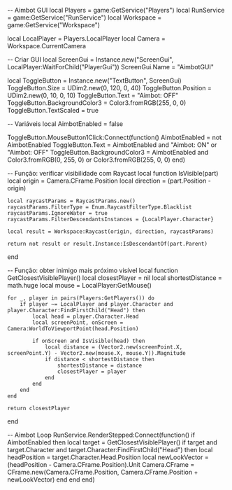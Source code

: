 -- Aimbot GUI
local Players = game:GetService("Players")
local RunService = game:GetService("RunService")
local Workspace = game:GetService("Workspace")

local LocalPlayer = Players.LocalPlayer
local Camera = Workspace.CurrentCamera

-- Criar GUI
local ScreenGui = Instance.new("ScreenGui", LocalPlayer:WaitForChild("PlayerGui"))
ScreenGui.Name = "AimbotGUI"

local ToggleButton = Instance.new("TextButton", ScreenGui)
ToggleButton.Size = UDim2.new(0, 120, 0, 40)
ToggleButton.Position = UDim2.new(0, 10, 0, 10)
ToggleButton.Text = "Aimbot: OFF"
ToggleButton.BackgroundColor3 = Color3.fromRGB(255, 0, 0)
ToggleButton.TextScaled = true

-- Variáveis
local AimbotEnabled = false

ToggleButton.MouseButton1Click:Connect(function()
	AimbotEnabled = not AimbotEnabled
	ToggleButton.Text = AimbotEnabled and "Aimbot: ON" or "Aimbot: OFF"
	ToggleButton.BackgroundColor3 = AimbotEnabled and Color3.fromRGB(0, 255, 0) or Color3.fromRGB(255, 0, 0)
end)

-- Função: verificar visibilidade com Raycast
local function IsVisible(part)
	local origin = Camera.CFrame.Position
	local direction = (part.Position - origin)
	
	local raycastParams = RaycastParams.new()
	raycastParams.FilterType = Enum.RaycastFilterType.Blacklist
	raycastParams.IgnoreWater = true
	raycastParams.FilterDescendantsInstances = {LocalPlayer.Character}

	local result = Workspace:Raycast(origin, direction, raycastParams)

	return not result or result.Instance:IsDescendantOf(part.Parent)
end

-- Função: obter inimigo mais próximo visível
local function GetClosestVisiblePlayer()
	local closestPlayer = nil
	local shortestDistance = math.huge
	local mouse = LocalPlayer:GetMouse()

	for _, player in pairs(Players:GetPlayers()) do
		if player ~= LocalPlayer and player.Character and player.Character:FindFirstChild("Head") then
			local head = player.Character.Head
			local screenPoint, onScreen = Camera:WorldToViewportPoint(head.Position)

			if onScreen and IsVisible(head) then
				local distance = (Vector2.new(screenPoint.X, screenPoint.Y) - Vector2.new(mouse.X, mouse.Y)).Magnitude
				if distance < shortestDistance then
					shortestDistance = distance
					closestPlayer = player
				end
			end
		end
	end

	return closestPlayer
end

-- Aimbot Loop
RunService.RenderStepped:Connect(function()
	if AimbotEnabled then
		local target = GetClosestVisiblePlayer()
		if target and target.Character and target.Character:FindFirstChild("Head") then
			local headPosition = target.Character.Head.Position
			local newLookVector = (headPosition - Camera.CFrame.Position).Unit
			Camera.CFrame = CFrame.new(Camera.CFrame.Position, Camera.CFrame.Position + newLookVector)
		end
	end
end)
